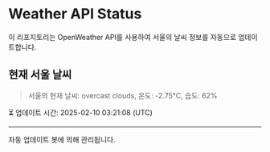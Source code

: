 
# Weather API Status

이 리포지토리는 OpenWeather API를 사용하여 서울의 날씨 정보를 자동으로 업데이트합니다.

## 현재 서울 날씨
> 서울의 현재 날씨: overcast clouds, 온도: -2.75°C, 습도: 62%

⏳ 업데이트 시간: 2025-02-10 03:21:08 (UTC)

---
자동 업데이트 봇에 의해 관리됩니다.
